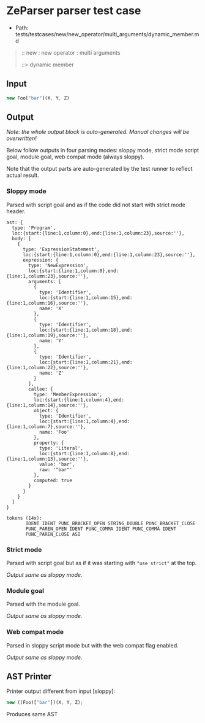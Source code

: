 # ZeParser parser test case

- Path: tests/testcases/new/new_operator/multi_arguments/dynamic_member.md

> :: new : new operator : multi arguments
>
> ::> dynamic member

## Input

`````js
new Foo["bar"](X, Y, Z)
`````

## Output

_Note: the whole output block is auto-generated. Manual changes will be overwritten!_

Below follow outputs in four parsing modes: sloppy mode, strict mode script goal, module goal, web compat mode (always sloppy).

Note that the output parts are auto-generated by the test runner to reflect actual result.

### Sloppy mode

Parsed with script goal and as if the code did not start with strict mode header.

`````
ast: {
  type: 'Program',
  loc:{start:{line:1,column:0},end:{line:1,column:23},source:''},
  body: [
    {
      type: 'ExpressionStatement',
      loc:{start:{line:1,column:0},end:{line:1,column:23},source:''},
      expression: {
        type: 'NewExpression',
        loc:{start:{line:1,column:0},end:{line:1,column:23},source:''},
        arguments: [
          {
            type: 'Identifier',
            loc:{start:{line:1,column:15},end:{line:1,column:16},source:''},
            name: 'X'
          },
          {
            type: 'Identifier',
            loc:{start:{line:1,column:18},end:{line:1,column:19},source:''},
            name: 'Y'
          },
          {
            type: 'Identifier',
            loc:{start:{line:1,column:21},end:{line:1,column:22},source:''},
            name: 'Z'
          }
        ],
        callee: {
          type: 'MemberExpression',
          loc:{start:{line:1,column:4},end:{line:1,column:14},source:''},
          object: {
            type: 'Identifier',
            loc:{start:{line:1,column:4},end:{line:1,column:7},source:''},
            name: 'Foo'
          },
          property: {
            type: 'Literal',
            loc:{start:{line:1,column:8},end:{line:1,column:13},source:''},
            value: 'bar',
            raw: '"bar"'
          },
          computed: true
        }
      }
    }
  ]
}

tokens (14x):
       IDENT IDENT PUNC_BRACKET_OPEN STRING_DOUBLE PUNC_BRACKET_CLOSE
       PUNC_PAREN_OPEN IDENT PUNC_COMMA IDENT PUNC_COMMA IDENT
       PUNC_PAREN_CLOSE ASI
`````

### Strict mode

Parsed with script goal but as if it was starting with `"use strict"` at the top.

_Output same as sloppy mode._

### Module goal

Parsed with the module goal.

_Output same as sloppy mode._

### Web compat mode

Parsed in sloppy script mode but with the web compat flag enabled.

_Output same as sloppy mode._

## AST Printer

Printer output different from input [sloppy]:

````js
new ((Foo)["bar"])(X, Y, Z);
````

Produces same AST

